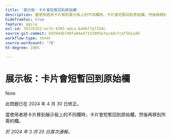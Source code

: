 ```yaml
---
title: '展示板：卡片會短暫回到原始欄'
description: 當使用者將卡片移到展示板上的不同欄時，卡片會短暫回到原始欄，然後再移到所需的欄。
hidefromtoc: true
feature: Agile
exl-id: 39135352-ec7e-4385-adca-8a6677a7150c
source-git-commit: b9394db748fe04e47157095e7ecddc7c4f5b1a36
workflow-type: tm+mt
source-wordcount: '78'
ht-degree: 100%

---
```


# 展示板：卡片會短暫回到原始欄

>[!NOTE]
>
>此問題已在 2024 年 4 月 30 日修正。

當使用者將卡片移到展示板上的不同欄時，卡片會短暫回到原始欄，然後再移到所需的欄。

_於 2024 年 3 月 20 日首次通報。_
